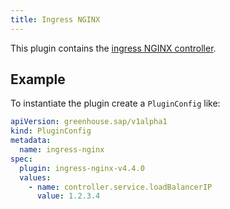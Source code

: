 ```yaml
---
title: Ingress NGINX
---
```


This plugin contains the [ingress NGINX controller](https://github.com/kubernetes/ingress-nginx).

## Example

To instantiate the plugin create a `PluginConfig` like:

```yaml
apiVersion: greenhouse.sap/v1alpha1
kind: PluginConfig
metadata:
  name: ingress-nginx
spec:
  plugin: ingress-nginx-v4.4.0
  values:
    - name: controller.service.loadBalancerIP
      value: 1.2.3.4
```
